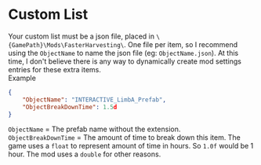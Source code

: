 # Custom List
Your custom list must be a json file, placed in `\{GamePath}\Mods\FasterHarvesting\`. One file per item, so I recommend using the `ObjectName` to name the json file (eg: `ObjectName.json`). At this time, I don't believe there is any way to dynamically create mod settings entries for these extra items.
<br/>
Example

```json
{
	"ObjectName": "INTERACTIVE_LimbA_Prefab",
	"ObjectBreakDownTime": 1.5d
}
```

`ObjectName` = The prefab name without the extension.<br/>
`ObjectBreakDownTime` = The amount of time to break down this item. The game uses a `float` to represent amount of time in hours. So `1.0f` would be 1 hour. The mod uses a `double` for other reasons.<br/>